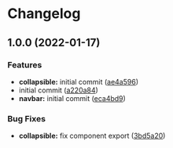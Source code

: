 # Changelog

## 1.0.0 (2022-01-17)


### Features

* **collapsible:** initial commit ([ae4a596](https://github.com/JoniRinta-Kahila/RReactLib/commit/ae4a59631c57522b2a1b3a8587ac767ec5db29b3))
* initial commit ([a220a84](https://github.com/JoniRinta-Kahila/RReactLib/commit/a220a842506f263b2575cd0d8f48f21f91e5888c))
* **navbar:** initial commit ([eca4bd9](https://github.com/JoniRinta-Kahila/RReactLib/commit/eca4bd907c740322c51a21f9a4c2bfd423a8eafd))


### Bug Fixes

* **collapsible:** fix component export ([3bd5a20](https://github.com/JoniRinta-Kahila/RReactLib/commit/3bd5a200ec851777c6e49ccd2be6e5b3a6053249))
